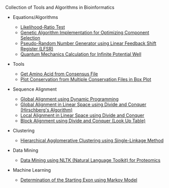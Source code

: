 Collection of Tools and Algorithms in Bioinformatics

* Equations/Algorithms
  * [Likelihood-Ratio Test](https://github.com/ekaakurniawan/Bioinformatics-Tools/blob/master/ComputationalBiology/Likelihood_Ratio_Test.py)
  * [Genetic Algorithm Implementation for Optimizing Component Selection](https://github.com/ekaakurniawan/Bioinformatics-Tools/tree/master/GA_ComponentSelection)
  * [Pseudo-Random Number Generator using Linear Feedback Shift Register (LFSR)](https://github.com/ekaakurniawan/Bioinformatics-Tools/tree/master/RNG_LFSR)
  * [Quantum Mechanics Calculation for Infinite Potential Well](https://github.com/ekaakurniawan/Bioinformatics-Tools/tree/master/QuantumMechanics)
  
* Tools
  * [Get Amino Acid from Consensus File](https://github.com/ekaakurniawan/Bioinformatics-Tools/tree/master/get_aa)
  * [Plot Conservation from Multiple Conservation Files in Box Plot](https://github.com/ekaakurniawan/Bioinformatics-Tools/tree/master/plot_conservation)

* Sequence Alignment
  * [Global Alignment using Dynamic Programming](https://github.com/ekaakurniawan/Bioinformatics-Tools/tree/master/DP_GlobalAlignment)
  * [Global Alignment in Linear Space using Divide and Conquer (Hirschberg's Algorithm)](https://github.com/ekaakurniawan/Bioinformatics-Tools/tree/master/DnC_GlobalAlignment)
  * [Local Alignment in Linear Space using Divide and Conquer](https://github.com/ekaakurniawan/Bioinformatics-Tools/tree/master/DnC_LocalAlignment)
  * [Block Alignment using Divide and Conquer (Look Up Table)](https://github.com/ekaakurniawan/Bioinformatics-Tools/tree/master/DnC_BlockAlignmentLUT)

* Clustering
  * [Hierarchical Agglomerative Clustering using Single-Linkage Method](https://github.com/ekaakurniawan/Bioinformatics-Tools/tree/master/Clustering_HierAggloSL)

* Data Mining
  * [Data Mining using NLTK (Natural Language Toolkit) for Proteomics](https://github.com/ekaakurniawan/Bioinformatics-Tools/tree/master/DM_Proteomics)

* Machine Learning
  * [Determination of the Starting Exon using Markov Model](https://github.com/ekaakurniawan/Bioinformatics-Tools/tree/master/MM_Starting_Exon)
